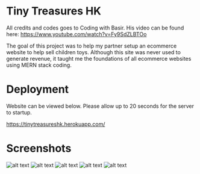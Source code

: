 # Tiny Treasures HK

All credits and codes goes to Coding with Basir.
His video can be found here: https://www.youtube.com/watch?v=Fy9SdZLBTOo

The goal of this project was to help my partner setup an ecommerce website to help sell children toys. Although this site was never used to generate revenue, it taught me the foundations of all ecommerce websites using MERN stack coding.

# Deployment

Website can be viewed below. Please allow up to 20 seconds for the server to startup.

https://tinytreasureshk.herokuapp.com/

# Screenshots

![alt text](https://github.com/azwinlam/amazonatthk/blob/master/TTHK.png "SS1")
![alt text](https://github.com/azwinlam/amazonatthk/blob/master/TTHK2.png "SS2")
![alt text](https://github.com/azwinlam/amazonatthk/blob/master/TTHK3.png "SS3")
![alt text](https://github.com/azwinlam/amazonatthk/blob/master/TTHK4.png "SS4")
![alt text](https://github.com/azwinlam/amazonatthk/blob/master/TTHK5.png "SS5")
